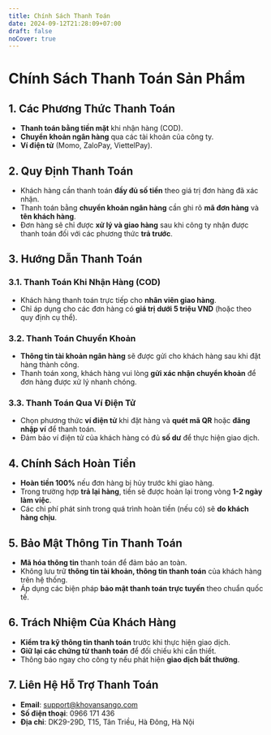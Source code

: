 ```yaml
---
title: Chính Sách Thanh Toán
date: 2024-09-12T21:28:09+07:00
draft: false
noCover: true
---
```

# Chính Sách Thanh Toán Sản Phẩm

## 1. Các Phương Thức Thanh Toán
   - **Thanh toán bằng tiền mặt** khi nhận hàng (COD).
   - **Chuyển khoản ngân hàng** qua các tài khoản của công ty.
   - **Ví điện tử** (Momo, ZaloPay, ViettelPay).

## 2. Quy Định Thanh Toán
   - Khách hàng cần thanh toán **đầy đủ số tiền** theo giá trị đơn hàng đã xác nhận.
   - Thanh toán bằng **chuyển khoản ngân hàng** cần ghi rõ **mã đơn hàng** và **tên khách hàng**.
   - Đơn hàng sẽ chỉ được **xử lý và giao hàng** sau khi công ty nhận được thanh toán đối với các phương thức **trả trước**.

## 3. Hướng Dẫn Thanh Toán
   ### 3.1. Thanh Toán Khi Nhận Hàng (COD)
   - Khách hàng thanh toán trực tiếp cho **nhân viên giao hàng**.
   - Chỉ áp dụng cho các đơn hàng có **giá trị dưới 5 triệu VND** (hoặc theo quy định cụ thể).

   ### 3.2. Thanh Toán Chuyển Khoản
   - **Thông tin tài khoản ngân hàng** sẽ được gửi cho khách hàng sau khi đặt hàng thành công.
   - Thanh toán xong, khách hàng vui lòng **gửi xác nhận chuyển khoản** để đơn hàng được xử lý nhanh chóng.

   ### 3.3. Thanh Toán Qua Ví Điện Tử
   - Chọn phương thức **ví điện tử** khi đặt hàng và **quét mã QR** hoặc **đăng nhập ví** để thanh toán.
   - Đảm bảo ví điện tử của khách hàng có đủ **số dư** để thực hiện giao dịch.

## 4. Chính Sách Hoàn Tiền
   - **Hoàn tiền 100%** nếu đơn hàng bị hủy trước khi giao hàng.
   - Trong trường hợp **trả lại hàng**, tiền sẽ được hoàn lại trong vòng **1-2 ngày làm việc**.
   - Các chi phí phát sinh trong quá trình hoàn tiền (nếu có) sẽ **do khách hàng chịu**.

## 5. Bảo Mật Thông Tin Thanh Toán
   - **Mã hóa thông tin** thanh toán để đảm bảo an toàn.
   - Không lưu trữ **thông tin tài khoản, thông tin thanh toán** của khách hàng trên hệ thống.
   - Áp dụng các biện pháp **bảo mật thanh toán trực tuyến** theo chuẩn quốc tế.

## 6. Trách Nhiệm Của Khách Hàng
   - **Kiểm tra kỹ thông tin thanh toán** trước khi thực hiện giao dịch.
   - **Giữ lại các chứng từ thanh toán** để đối chiếu khi cần thiết.
   - Thông báo ngay cho công ty nếu phát hiện **giao dịch bất thường**.

## 7. Liên Hệ Hỗ Trợ Thanh Toán
   - **Email**: support@khovansango.com
   - **Số điện thoại**: 0966 171 436
   - **Địa chỉ**: DK29-29D, T15, Tân Triều, Hà Đông, Hà Nội
